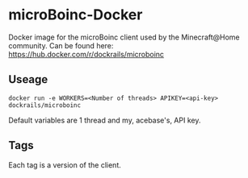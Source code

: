 # microBoinc-Docker
Docker image for the microBoinc client used by the Minecraft@Home community.
Can be found here: https://hub.docker.com/r/dockrails/microboinc

## Useage

`docker run -e WORKERS=<Number of threads> APIKEY=<api-key> dockrails/microboinc`

Default variables are 1 thread and my, acebase's, API key.

## Tags
Each tag is a version of the client.
